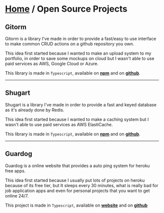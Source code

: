 # [Home](README.md) / Open Source Projects

## Gitorm
Gitorm is a library I've made in order to provide a fast/easy to use interface to make common CRUD actions on a github repository you own.

This idea first started because I wanted to make an upload system to my portfolio, in order to save some mockups on cloud but I wasn't able to use paid services as AWS, Google Cloud or Azure.

This library is made in ``Typescript``, available on [**npm**](https://www.npmjs.com/package/gitorm) and on [**github**](https://github.com/gbkel/gitorm).

---

## Shugart
Shugart is a library I've made in order to provide a fast and keyed database as it's already done by Redis.

This idea first started because I wanted to make a caching system but I wasn't able to use paid services as AWS ElastiCache.

This library is made in ``Typescript``, available on [**npm**](https://www.npmjs.com/package/shugart) and on [**github**](https://github.com/gbkel/shugart).

--- 

## Guardog
Guardog is a online website that provides a auto ping system for heroku free apps.

This idea first started because I usually put lots of projects on heroku because of its free tier, but It sleeps every 30 minutes, what is really bad for job application apps and even for personal projects that you want to get online 24/7.

This project is made in ``Typescript``, available on [**website**](https://github.com/guilhermebkel/guardog) and on [**github**](https://guardog.herokuapp.com/)